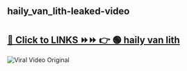 
 ## haily_van_lith-leaked-video 

# <h2><a href="https://clipsfans.com/haily_van_lith&ref=git">🔗 Click to LINKS ⏩⏩ 👉 🟢 haily van lith </a></h2>

<a href="https://clipsfans.com/haily_van_lith&ref=git" rel="nofollow" data-target="animated-image.originalLink"><img src="https://i.ibb.co.com/xMMVF88/686577567.gif" alt="Viral Video Original" style="max-width: 100%; display: inline-block;" data-target="animated-image.originalImage"></a>
